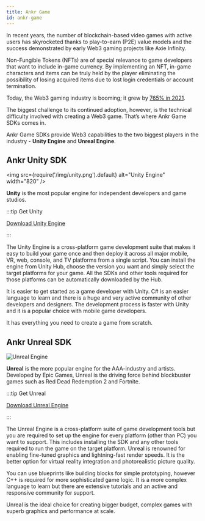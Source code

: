 ```yaml
---
title: Ankr Game
id: ankr-game
---
```


In recent years, the number of blockchain-based video games with active users has skyrocketed thanks to play-to-earn (P2E) value models and the success demonstrated by early Web3 gaming projects like Axie Infinity.

Non-Fungible Tokens (NFTs) are of special relevance to game developers that want to include in-game currency. By implementing an NFT, in-game characters and items can be truly held by the player eliminating the possibility of losing acquired items due to lost login credentials or account termination. 

Today, the Web3 gaming industry is booming; it grew by [765% in 2021](https://www.forbes.com/sites/lawrencewintermeyer/2022/01/25/does-blockchain-herald-the-dawn-of-a-new-era-for-gaming/?sh=10d21ecf6827). 

The biggest challenge to its continued adoption, however, is the technical difficulty involved with creating a Web3 game. That’s where Ankr Game SDKs comes in. 

Ankr Game SDKs provide Web3 capabilities to the two biggest players in the industry - **Unity Engine** and **Unreal Engine**.

## Ankr Unity SDK  

<img src={require('/img/unity.png').default} alt="Unity Engine" width="820" />

**Unity** is the most popular engine for independent developers and game studios. 

:::tip Get Unity

[Download Unity Engine](https://unity3d.com/get-unity/download)

:::

The Unity Engine is a cross-platform game development suite that makes it easy to build your game once and then deploy it across all major mobile, VR, web, console, and TV platforms from a single script. You can install the engine from Unity Hub, choose the version you want and simply select the target platforms for your game. All the SDKs and other tools required for those platforms can be automatically downloaded by the Hub.

It is easier to get started as a game developer with Unity. C# is an easier language to learn and 
there is a huge and very active community of other developers and designers. The development process is faster with Unity and it is a popular choice with mobile game developers. 

It has everything you need to create a game from scratch. 

## Ankr Unreal SDK 

![Unreal Engine](@site/static/img/unreal.png)

**Unreal** is the more popular engine for the AAA-industry and artists. Developed by Epic Games, Unreal is the driving force behind blockbuster games such as Red Dead Redemption 2 and Fortnite. 

:::tip Get Unreal

[Download Unreal Engine](https://www.unrealengine.com/en-US/download)

:::

The Unreal Engine is a cross-platform suite of game development tools but you are required to set up the engine for every platform (other than PC) you want to support. This includes installing the SDK and any other tools required to run the game on the target platform. Unreal is renowned for enabling fine-tuned graphics and lightning-fast render speeds. It is the better option for virtual reality integration and photorealistic picture quality. 

You can use blueprints like building blocks for simple prototyping, however C++ is required for more sophisticated game logic. It is a more complex language to learn but there are extensive tutorials and an active and responsive community for support. 

Unreal is the ideal choice for creating bigger budget, complex games with superb graphics and performance at scale. 



